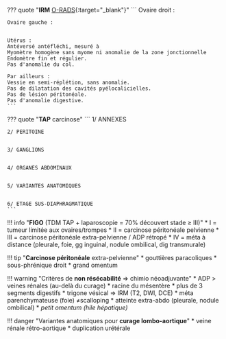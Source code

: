 ??? quote "**IRM** [O-RADS](https://radiopaedia.org/articles/ovarian-adnexal-reporting-and-data-system-magnetic-resonance-imaging-o-rads-mri){:target="_blank"}"
    ```
    Ovaire droit :


    Ovaire gauche :


    Utérus :
    Antéversé antéfléchi, mesuré à
    Myomètre homogène sans myome ni anomalie de la zone jonctionnelle
    Endomètre fin et régulier.
    Pas d'anomalie du col.

    Par ailleurs :
    Vessie en semi-réplétion, sans anomalie.
    Pas de dilatation des cavités pyélocalicielles.
    Pas de lésion péritonéale.
    Pas d'anomalie digestive.
    ```

??? quote "**TAP** carcinose"
    ```
    1/ ANNEXES


    2/ PERITOINE


    3/ GANGLIONS


    4/ ORGANES ABDOMINAUX


    5/ VARIANTES ANATOMIQUES


    6/ ETAGE SUS-DIAPHRAGMATIQUE
    ```

!!! info "**FIGO** (TDM TAP + laparoscopie = 70% découvert stade ≥ III)"
    * I = tumeur limitée aux ovaires/trompes
    * II = carcinose péritonéale pelvienne
    * III = carcinose péritonéale extra-pelvienne / ADP rétropé
    * IV = méta à distance (pleurale, foie, gg inguinal, nodule ombilical, dig transmurale)

!!! tip "**Carcinose péritonéale** extra-pelvienne"
    * gouttières paracoliques
    * sous-phrénique droit
    * grand omentum

!!! warning "Critères de **non résécabilité** => chimio néoadjuvante"
    * ADP > veines rénales (au-delà du curage)
    * racine du mésentère
    * plus de 3 segments digestifs
    * trigone vésical => IRM (T2, DWI, DCE)
    * méta parenchymateuse (foie) ≠scalloping
    * atteinte extra-abdo (pleurale, nodule ombilical)
    * _petit omentum (hile hépatique)_

!!! danger "Variantes anatomiques pour **curage lombo-aortique**"
    * veine rénale rétro-aortique
    * duplication urétérale

